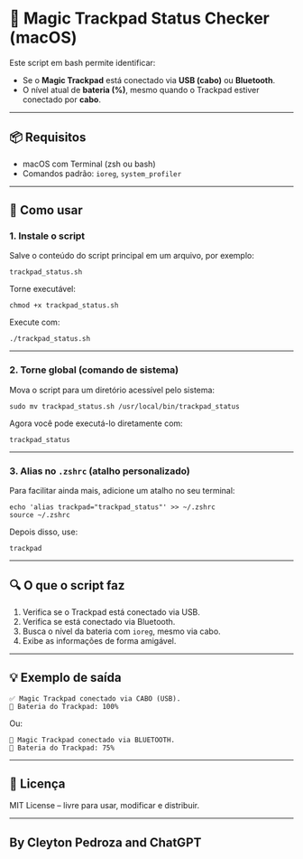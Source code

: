 
# 🔋 Magic Trackpad Status Checker (macOS)

Este script em bash permite identificar:

- Se o **Magic Trackpad** está conectado via **USB (cabo)** ou **Bluetooth**.
- O nível atual de **bateria (%)**, mesmo quando o Trackpad estiver conectado por **cabo**.

---

## 📦 Requisitos

- macOS com Terminal (zsh ou bash)
- Comandos padrão: `ioreg`, `system_profiler`

---

## 📄 Como usar

### 1. Instale o script

Salve o conteúdo do script principal em um arquivo, por exemplo:

    trackpad_status.sh

Torne executável:

    chmod +x trackpad_status.sh

Execute com:

    ./trackpad_status.sh

---

### 2. Torne global (comando de sistema)

Mova o script para um diretório acessível pelo sistema:

    sudo mv trackpad_status.sh /usr/local/bin/trackpad_status

Agora você pode executá-lo diretamente com:

    trackpad_status

---

### 3. Alias no `.zshrc` (atalho personalizado)

Para facilitar ainda mais, adicione um atalho no seu terminal:

    echo 'alias trackpad="trackpad_status"' >> ~/.zshrc
    source ~/.zshrc

Depois disso, use:

    trackpad

---

## 🔍 O que o script faz

1. Verifica se o Trackpad está conectado via USB.
2. Verifica se está conectado via Bluetooth.
3. Busca o nível da bateria com `ioreg`, mesmo via cabo.
4. Exibe as informações de forma amigável.

---

## 💡 Exemplo de saída

    ✅ Magic Trackpad conectado via CABO (USB).
    🔋 Bateria do Trackpad: 100%

Ou:

    📡 Magic Trackpad conectado via BLUETOOTH.
    🔋 Bateria do Trackpad: 75%

---

## 📃 Licença

MIT License – livre para usar, modificar e distribuir.

---

##    By Cleyton Pedroza and ChatGPT

